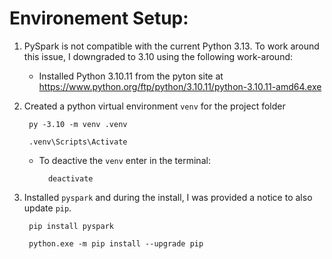 

# Environement Setup:

1. PySpark is not compatible with the current Python 3.13.  To work around this issue, I downgraded to 3.10 using the following work-around:

    - Installed Python 3.10.11 from the pyton site at https://www.python.org/ftp/python/3.10.11/python-3.10.11-amd64.exe

2. Created a python virtual environment `venv` for the project folder

        py -3.10 -m venv .venv

        .venv\Scripts\Activate

    - To deactive the `venv` enter in the terminal:

            deactivate

2. Installed `pyspark` and during the install, I was provided a notice to also update `pip`.

        pip install pyspark

        python.exe -m pip install --upgrade pip






